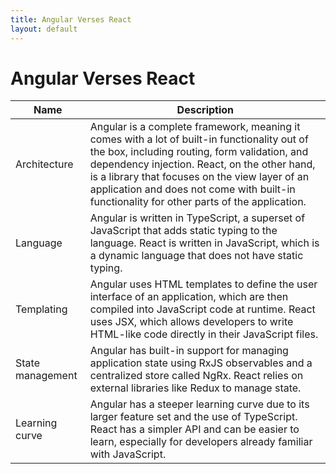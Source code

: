 ```yaml
---
title: Angular Verses React
layout: default
---
```


# Angular Verses React

| Name | Description |
| --- | --- |
| Architecture | Angular is a complete framework, meaning it comes with a lot of built-in functionality out of the box, including routing, form validation, and dependency injection. React, on the other hand, is a library that focuses on the view layer of an application and does not come with built-in functionality for other parts of the application. |
| Language | Angular is written in TypeScript, a superset of JavaScript that adds static typing to the language. React is written in JavaScript, which is a dynamic language that does not have static typing. |
| Templating | Angular uses HTML templates to define the user interface of an application, which are then compiled into JavaScript code at runtime. React uses JSX, which allows developers to write HTML-like code directly in their JavaScript files. |
| State management | Angular has built-in support for managing application state using RxJS observables and a centralized store called NgRx. React relies on external libraries like Redux to manage state. |
| Learning curve | Angular has a steeper learning curve due to its larger feature set and the use of TypeScript. React has a simpler API and can be easier to learn, especially for developers already familiar with JavaScript. |
